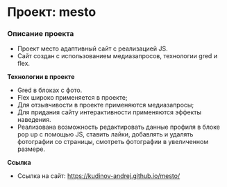 # Проект: mesto

### Описание проекта
* Проект место адаптивный сайт с реализацией JS.
* Сайт создан с использованием медиазапросов, технологии gred и flex.  


**Технологии в проекте**

* Gred в блоках с фото.
* Flex широко применяется в проекте;
* Для отзывчивости в проекте применяются медиазапросы;
* Для придания сайту интерактивности применяются эффекты наведения.
* Реализована возможность редактировать данные профиля в блоке pop up с помощью JS, ставить лайки, добавлять и удалять фотографии со страницы, смотреть фотографии в увеличенном размере.

**Ссылка**

* Ссылка на сайт: https://kudinov-andrej.github.io/mesto/


